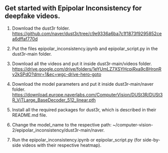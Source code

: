 ## Get started with Epipolar Inconsistency for deepfake videos. 

1. Download the dust3r folder.
https://github.com/naver/dust3r/tree/c9e9336a6ba7c1f1873f9295852cea6dffaf770d

2. Put the files epipolar_inconsistency.ipynb and epipolar_script.py in the dust3r-main folder.

3. Download all the videos and put it inside dust3r-main/videos folder.
https://drive.google.com/drive/folders/1eYUmLZ7XSYHcpjRxa9c8HronRv2kSPdO?dmr=1&ec=wgc-drive-hero-goto

4. Download the model parameters and put it inside dust3r-main/naver folder.
https://download.europe.naverlabs.com/ComputerVision/DUSt3R/DUSt3R_ViTLarge_BaseDecoder_512_linear.pth 

5. Install all the required packages for dust3r, which is described in their README.md file.

6. Change the model_name to the respective path: ~/computer-vision-2/epipolar_inconsistency/dust3r-main/naver. 

7. Run the epipolar_inconsistency.ipynb or epipolar_script.py (for side-by-side videos with their respective heatmap).
